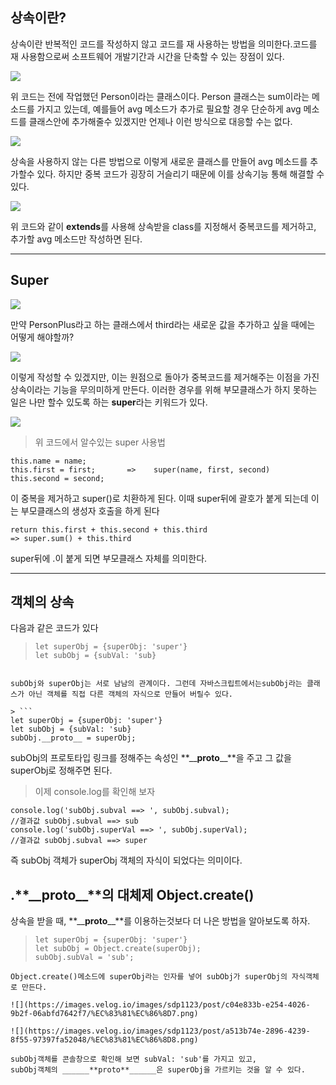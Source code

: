 ## 상속이란?

상속이란 반복적인 코드를 작성하지 않고 코드를 재 사용하는 방법을 의미한다.코드를 재 사용함으로써 소프트웨어 개발기간과 시간을 단축할 수 있는 장점이 있다.

![](https://images.velog.io/images/sdp1123/post/97b8c12b-e05e-4e81-b077-23d71cea0d78/%EC%83%81%EC%86%8D2.jpg)

위 코드는 전에 작업했던 Person이라는 클래스이다.
Person 클래스는 sum이라는 메소드를 가지고 있는데, 예를들어 avg 메소드가 추가로 필요할 경우 단순하게 avg 메소드를 클래스안에 추가해줄수 있겠지만 언제나 이런 방식으로 대응할 수는 없다.

![](https://images.velog.io/images/sdp1123/post/b97a57ff-a96a-4076-8e05-4045af53a5a0/%EC%83%81%EC%86%8D1.png)

상속을 사용하지 않는 다른 방법으로 이렇게 새로운 클래스를 만들어 avg 메소드를 추가할수 있다. 하지만 중복 코드가 굉장히 거슬리기 때문에 이를 상속기능 통해 해결할 수 있다.

![](https://images.velog.io/images/sdp1123/post/5de61db2-0c8d-4f11-a119-8609526b2486/%EC%83%81%EC%86%8D3.png)

위 코드와 같이 **extends**를 사용해 상속받을 class를 지정해서 중복코드를 제거하고, 추가할 avg 메소드만 작성하면 된다.

---

## Super

![](https://images.velog.io/images/sdp1123/post/5de61db2-0c8d-4f11-a119-8609526b2486/%EC%83%81%EC%86%8D3.png)

만약 PersonPlus라고 하는 클래스에서 third라는 새로운 값을 추가하고 싶을 때에는 어떻게 해야할까?

![](https://images.velog.io/images/sdp1123/post/891a78ad-acbc-4aa1-bcfd-c8019c529ba8/%EC%83%81%EC%86%8D4.png)

이렇게 작성할 수 있겠지만, 이는 원점으로 돌아가 중복코드를 제거해주는 이점을 가진 상속이라는 기능을 무의미하게 만든다. 이러한 경우를 위해 부모클래스가 하지 못하는 일은 나만 할수 있도록 하는 **super**라는 키워드가 있다.

![](https://images.velog.io/images/sdp1123/post/da8cef95-c20b-4833-aa28-2c3a27300bde/%EC%83%81%EC%86%8D5.png)

> 위 코드에서 알수있는 super 사용법

```
this.name = name;
this.first = first;       =>	super(name, first, second)
this.second = second;
```

이 중복을 제거하고 super()로 치환하게 된다.
이때 super뒤에 괄호가 붙게 되는데 이는 부모클래스의 생성자 호출을 하게 된다<br>

```
return this.first + this.second + this.third
=> super.sum() + this.third
```

super뒤에 .이 붙게 되면 부모클래스 자체를 의미한다.

---

## 객체의 상속

다음과 같은 코드가 있다

> ```
> let superObj = {superObj: 'super'}
> let subObj = {subVal: 'sub}
> ```

````

subObj와 superObj는 서로 남남의 관계이다. 그런데 자바스크립트에서는subObj라는 클래스가 아닌 객체를 직접 다른 객체의 자식으로 만들어 버릴수 있다.

> ```
let superObj = {superObj: 'super'}
let subObj = {subVal: 'sub}
subObj.__proto__ = superObj;
````

subObj의 프로토타입 링크를 정해주는 속성인 **\_\_****proto****\_\_**을 주고 그 값을 superObj로 정해주면 된다.

> 이제 console.log를 확인해 보자

```
console.log('subObj.subval ==> ', subObj.subval);
//결과값 subObj.subval ==> sub
console.log('subObj.superVal ==> ', subObj.superVal);
//결과값 subObj.subval ==> super
```

즉 subObj 객체가 superObj 객체의 자식이 되었다는 의미이다.

## .**\_\_****proto****\_\_**의 대체제 Object.create()

상속을 받을 때, **\_\_****proto****\_\_**를 이용하는것보다 더 나은 방법을 알아보도록 하자.

> ```
> let superObj = {superObj: 'super'}
> let subObj = Object.create(superObj);
> subObj.subVal = 'sub';
> ```

```
Object.create()메소드에 superObj라는 인자를 넣어 subObj가 superObj의 자식객체로 만든다.

![](https://images.velog.io/images/sdp1123/post/c04e833b-e254-4026-9b2f-06abfd7642f7/%EC%83%81%EC%86%8D7.png)

![](https://images.velog.io/images/sdp1123/post/a513b74e-2896-4239-8f55-97397fa52048/%EC%83%81%EC%86%8D8.png)

subObj객체를 콘솔창으로 확인해 보면 subVal: 'sub'를 가지고 있고,
subObj객체의 ______**proto**______은 superObj을 가르키는 것을 알 수 있다.







```
